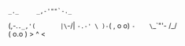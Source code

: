     _._     _,-'""`-._
   (,-.`._,'(       |\`-/|
       `-.-' \ )-`( , o o)
             `-    \`_`"'-
      /\_/\
     ( o.o )
      > ^ <
